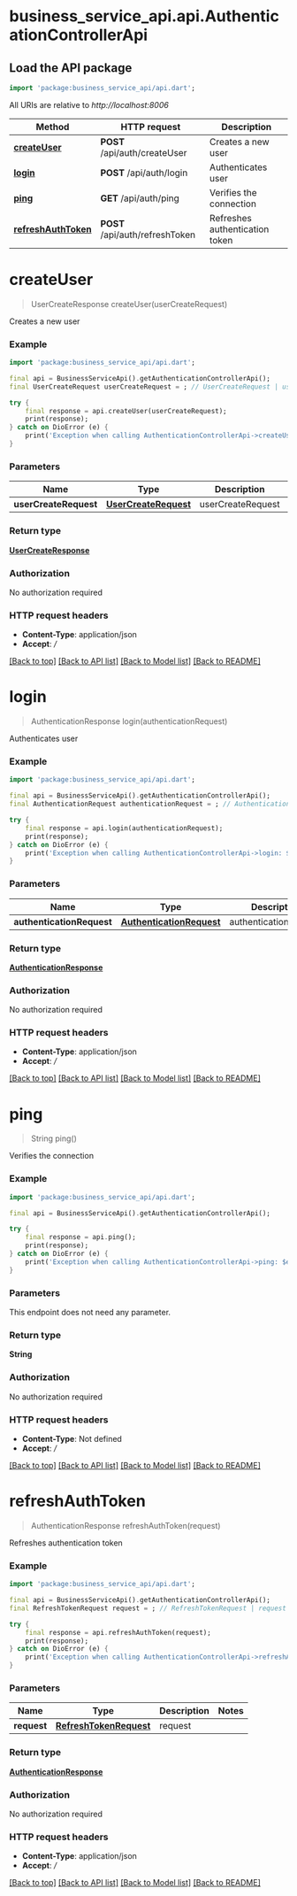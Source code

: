 # business_service_api.api.AuthenticationControllerApi

## Load the API package
```dart
import 'package:business_service_api/api.dart';
```

All URIs are relative to *http://localhost:8006*

Method | HTTP request | Description
------------- | ------------- | -------------
[**createUser**](AuthenticationControllerApi.md#createuser) | **POST** /api/auth/createUser | Creates a new user
[**login**](AuthenticationControllerApi.md#login) | **POST** /api/auth/login | Authenticates user
[**ping**](AuthenticationControllerApi.md#ping) | **GET** /api/auth/ping | Verifies the connection
[**refreshAuthToken**](AuthenticationControllerApi.md#refreshauthtoken) | **POST** /api/auth/refreshToken | Refreshes authentication token


# **createUser**
> UserCreateResponse createUser(userCreateRequest)

Creates a new user

### Example 
```dart
import 'package:business_service_api/api.dart';

final api = BusinessServiceApi().getAuthenticationControllerApi();
final UserCreateRequest userCreateRequest = ; // UserCreateRequest | userCreateRequest

try { 
    final response = api.createUser(userCreateRequest);
    print(response);
} catch on DioError (e) {
    print('Exception when calling AuthenticationControllerApi->createUser: $e\n');
}
```

### Parameters

Name | Type | Description  | Notes
------------- | ------------- | ------------- | -------------
 **userCreateRequest** | [**UserCreateRequest**](UserCreateRequest.md)| userCreateRequest | 

### Return type

[**UserCreateResponse**](UserCreateResponse.md)

### Authorization

No authorization required

### HTTP request headers

 - **Content-Type**: application/json
 - **Accept**: */*

[[Back to top]](#) [[Back to API list]](../README.md#documentation-for-api-endpoints) [[Back to Model list]](../README.md#documentation-for-models) [[Back to README]](../README.md)

# **login**
> AuthenticationResponse login(authenticationRequest)

Authenticates user

### Example 
```dart
import 'package:business_service_api/api.dart';

final api = BusinessServiceApi().getAuthenticationControllerApi();
final AuthenticationRequest authenticationRequest = ; // AuthenticationRequest | authenticationRequest

try { 
    final response = api.login(authenticationRequest);
    print(response);
} catch on DioError (e) {
    print('Exception when calling AuthenticationControllerApi->login: $e\n');
}
```

### Parameters

Name | Type | Description  | Notes
------------- | ------------- | ------------- | -------------
 **authenticationRequest** | [**AuthenticationRequest**](AuthenticationRequest.md)| authenticationRequest | 

### Return type

[**AuthenticationResponse**](AuthenticationResponse.md)

### Authorization

No authorization required

### HTTP request headers

 - **Content-Type**: application/json
 - **Accept**: */*

[[Back to top]](#) [[Back to API list]](../README.md#documentation-for-api-endpoints) [[Back to Model list]](../README.md#documentation-for-models) [[Back to README]](../README.md)

# **ping**
> String ping()

Verifies the connection

### Example 
```dart
import 'package:business_service_api/api.dart';

final api = BusinessServiceApi().getAuthenticationControllerApi();

try { 
    final response = api.ping();
    print(response);
} catch on DioError (e) {
    print('Exception when calling AuthenticationControllerApi->ping: $e\n');
}
```

### Parameters
This endpoint does not need any parameter.

### Return type

**String**

### Authorization

No authorization required

### HTTP request headers

 - **Content-Type**: Not defined
 - **Accept**: */*

[[Back to top]](#) [[Back to API list]](../README.md#documentation-for-api-endpoints) [[Back to Model list]](../README.md#documentation-for-models) [[Back to README]](../README.md)

# **refreshAuthToken**
> AuthenticationResponse refreshAuthToken(request)

Refreshes authentication token

### Example 
```dart
import 'package:business_service_api/api.dart';

final api = BusinessServiceApi().getAuthenticationControllerApi();
final RefreshTokenRequest request = ; // RefreshTokenRequest | request

try { 
    final response = api.refreshAuthToken(request);
    print(response);
} catch on DioError (e) {
    print('Exception when calling AuthenticationControllerApi->refreshAuthToken: $e\n');
}
```

### Parameters

Name | Type | Description  | Notes
------------- | ------------- | ------------- | -------------
 **request** | [**RefreshTokenRequest**](RefreshTokenRequest.md)| request | 

### Return type

[**AuthenticationResponse**](AuthenticationResponse.md)

### Authorization

No authorization required

### HTTP request headers

 - **Content-Type**: application/json
 - **Accept**: */*

[[Back to top]](#) [[Back to API list]](../README.md#documentation-for-api-endpoints) [[Back to Model list]](../README.md#documentation-for-models) [[Back to README]](../README.md)

